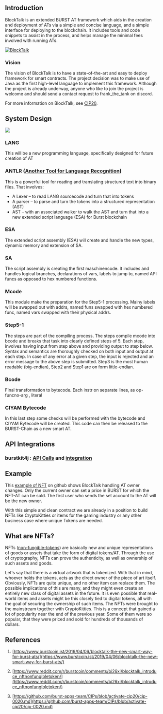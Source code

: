 Introduction
------------

BlockTalk is an extended BURST AT framework which aids in the creation and deployment of ATs via a simple and concise language, and a simple interface for deploying to the blockchain. It includes tools and code snippets to assist in the process, and helps manage the minimal fees involved with running ATs.

[![BlockTalk](http://img.youtube.com/vi/zEdb-9teaOY/0.jpg)](http://www.youtube.com/watch?v=zEdb-9teaOY)

### Vision

The vision of BlockTalk is to have a state-of-the-art and easy to deploy framework for smart contracts. The project decision was to make use of Java as the first high-level language to implement this framework. Although the project is already underway, anyone who like to join the project is welcome and should send a contact request to frank_the_tank on discord. 

For more information on BlockTalk, see [CIP20](https://github.com/burst-apps-team/CIPs/blob/activate-cip20/cip-0020.md).

System Design
-------

<img src="../../media/BlockTalk_SystemDesign.jpg">

### LANG
This will be a new programming language, specifically designed for future creation of AT

### ANTLR ([Another Tool for Language Recognition](https://www.antlr.org))
This is a powerful tool for reading and translating structured text into binary files. That involves:

* A Lexer – to read LANG sourcecode and turn that into tokens
* A parser – to parse and turn the tokens into a structured representation (AST)
* AST – with an associated walker to walk the AST and turn that into a new extended script language (ESA) for Burst blockchain

### ESA
The extended script assembly (ESA) will create and handle the new types, dynamic memory and extension of SA.

### SA
The script assembly is creating the first maschinencode.
It includes and handles logical branches, declarations of vars, labels to jump to, named API funcs as opposed to hex numbered functions.

### Mcode
This module make the preparation for the Step5-1 processing.
Mainy labels will be swapped out with addrs, named funs swapped with hex numbered func, named vars swapped with their physical addrs.

### Step5-1
The steps are part of the compiling process.
The steps compile mcode into bcode and breaks that task into clearly defined steps of 5. Each step, involves having input from step above and providing output to step below. Syntax and semantics are thoroughly checked on both input and output at each step. In case of any error at a given step, the input is rejected and an error message to the above step is submitted. Step3 is the most human readable (big-endian), Step2 and Step1 are on form little-endian.

### Bcode
Final transformation to bytecode.
Each instr on separate lines, as op-funcno-arg , literal


### CIYAM Bytecode
In this last step some checks will be performed with the bytecode and CIYAM Bytecode will be created. This code can then be released to the BURST-Chain as a new smart AT.

API Integrations
--------------

### burstkit4j : [API Calls](https://github.com/burst-apps-team/burstkit4j/commit/8c216d1c21976d95588bc0e94d14c2f864b1e606) and [integration](https://github.com/jjos2372/blocktalk/commit/4887ca219407b3165b2f6c1beb956a78aac74bf4)

Example
-------
This [example of NFT](https://github.com/jjos2372/blocktalk/blob/master/src/main/java/bt/sample/UniqueToken.java) on github shows BlockTalk handling AT owner changes. Only the current owner can set a price in BURST for which the NFT-AT can be sold. The first user who sends the set account to the AT will be the new owner.

With this simple and clean contract we are already in a position to build NFTs like CryptoKitties or items for the gaming industry or any other business case where unique Tokens are needed.

What are NFTs?
------------

NFTs ([non-fungible-tokens](https://en.wikipedia.org/wiki/Non-fungible_token)) are basically new and unique representations of goods or assets that take the form of digital tokens/AT. Through the use of cryptography, NFTs can prove the authenticity, as well as ownership of such assets and goods.

Let's say that there is a virtual artwork that is tokenized. With that in mind, whoever holds the tokens, acts as the direct owner of the piece of art itself. Obviously, NFTs are quite unique, and no other item can replace them. The possible implications of this are many, and they might even create an entirely new class of digital assets in the future. It is even possible that real-world items and assets might be this closely tied to digital tokens, all with the goal of securing the ownership of such items. The NFTs were brought to the mainstream together with CryptoKitties. This is a concept that gained a lot of popularity near the end of the previous year. Some of them were so popular, that they were priced and sold for hundreds of thousands of dollars.

References
----------

1. [https://www.burstcoin.ist/2019/04/06/blocktalk-the-new-smart-way-for-burst-ats/](https://www.burstcoin.ist/2019/04/06/blocktalk-the-new-smart-way-for-burst-ats/)

2. [https://www.reddit.com/r/burstcoin/comments/bi26xi/blocktalk_introduce_nftnonfungibletoken/](https://www.reddit.com/r/burstcoin/comments/bi26xi/blocktalk_introduce_nftnonfungibletoken/)

3. [https://github.com/burst-apps-team/CIPs/blob/activate-cip20/cip-0020.md](https://github.com/burst-apps-team/CIPs/blob/activate-cip20/cip-0020.md)
